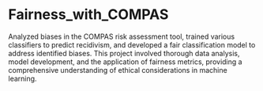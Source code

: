 # Fairness_with_COMPAS
  
Analyzed biases in the COMPAS risk assessment tool, trained various classifiers to predict recidivism, and developed a fair classification model to address identified biases. This project involved thorough data analysis, model development, and the application of fairness metrics, providing a comprehensive understanding of ethical considerations in machine learning.
